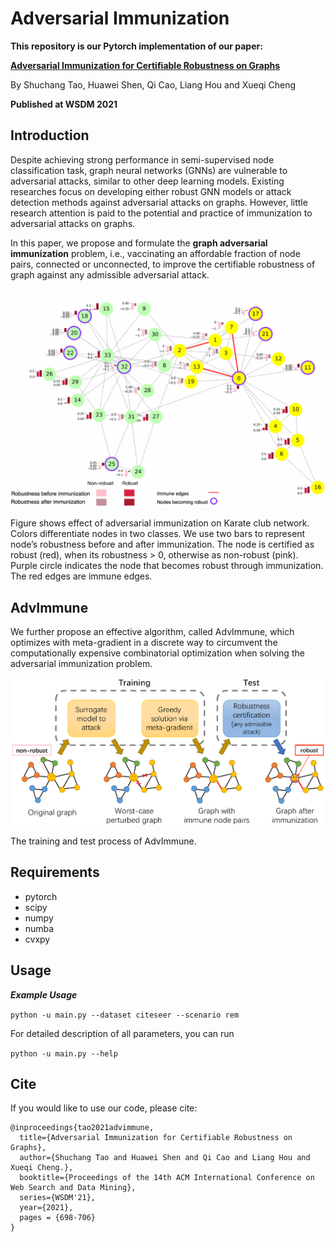 
# Adversarial Immunization
**This repository is our Pytorch implementation of our paper:**

**[Adversarial Immunization
for Certifiable Robustness on Graphs](https://arxiv.org/abs/2007.09647)** 

By Shuchang Tao, Huawei Shen, Qi Cao, Liang Hou and Xueqi Cheng

**Published at WSDM 2021**



## Introduction

Despite achieving strong performance in semi-supervised node classification task, graph neural networks (GNNs) are vulnerable to adversarial attacks, similar to other deep learning models. Existing researches focus on developing either robust GNN models or attack detection methods against adversarial attacks on graphs. However, little research attention is paid to the potential and practice of immunization to adversarial attacks on graphs. 

In this paper, we propose and formulate the **graph adversarial immunization** problem, i.e., vaccinating an affordable fraction of node pairs, connected or unconnected, to improve the certifiable robustness of graph against any admissible adversarial attack. 



<img src="./imgs/immunization_karate.pdf" />

Figure shows effect of adversarial immunization on Karate club network. Colors differentiate nodes in two classes. We use two bars to represent node’s robustness before and after immunization. The node is certified as robust (red), when its robustness > 0, otherwise as non-robust (pink). Purple circle indicates the node that becomes robust through immunization. The red edges are immune edges.



## AdvImmune

We further propose an effective algorithm, called AdvImmune, which optimizes with meta-gradient in a discrete way to circumvent the computationally expensive combinatorial optimization when solving the adversarial immunization problem. 

<img src="./imgs/AdvImmune.pdf" />

The training and test process of AdvImmune.



## Requirements

- pytorch 
- scipy
- numpy
- numba
- cvxpy



## Usage
***Example Usage***

`python -u main.py --dataset citeseer --scenario rem `

For detailed description of all parameters, you can run

`python -u main.py --help`



## Cite

If you would like to use our code, please cite:
```
@inproceedings{tao2021advimmune,
  title={Adversarial Immunization for Certifiable Robustness on Graphs},
  author={Shuchang Tao and Huawei Shen and Qi Cao and Liang Hou and Xueqi Cheng.},
  booktitle={Proceedings of the 14th ACM International Conference on Web Search and Data Mining},
  series={WSDM'21},
  year={2021},
  pages = {698-706}
}
```

